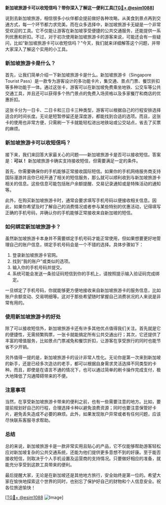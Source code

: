 **新加坡旅游卡可以收短信吗？带你深入了解这一便利工具[[TG💪+ @esim1088](https://t.me/s/esim1088)]**

说到去新加坡旅游，相信很多小伙伴都会提前做好各种攻略，从美食到景点再到交通方式，每一个环节都力求完美。而在众多选择中，新加坡旅游卡无疑是一个非常受欢迎的工具。它不仅能让游客在新加坡享受便捷的公共交通服务，还能提供一系列优惠和折扣。不过，对于初次使用新加坡旅游卡的游客来说，可能还会有一些疑问，比如“新加坡旅游卡可以收短信吗？”今天，我们就来详细解答这个问题，并带大家深入了解这个实用的小工具。

### 新加坡旅游卡是什么？

首先，让我们简单介绍一下新加坡旅游卡是什么。新加坡旅游卡（Singapore Tourist Pass）是一款专为游客设计的多功能卡片，集交通、景点门票、餐饮折扣等多种功能于一体。通过这张卡，游客可以在新加坡免费乘坐地铁、公交车等公共交通工具，并且还可以获得多个热门景点的免费入场资格以及多家餐厅和商店的优惠折扣。

这张卡分为一日卡、二日卡和三日卡三种类型，游客可以根据自己的行程安排选择适合的时间长度。无论是短暂停留还是深度游，都能找到合适的选项。而且，这张卡的使用也非常方便，只需刷一下卡就能轻松进出地铁站或公交站点，省去了买票的麻烦。

### 新加坡旅游卡可以收短信吗？

接下来，我们来回答大家最关心的问题——新加坡旅游卡是否可以接收短信。答案是：**可以！** 新加坡旅游卡确实支持接收短信，但需要满足一定的条件。

首先，你需要确保你的手机能够正常接收国际短信。如果你的手机网络服务商支持国际漫游并且你已经开通了相关的短信服务，那么就可以顺利收到与新加坡旅游卡相关的信息。这些信息可能包括账户余额提醒、交易记录通知或是特殊活动的通知等。

此外，在购买新加坡旅游卡时，通常会要求填写手机号码以便接收相关信息。因此，如果你希望及时了解自己的消费情况或者参与某些特别的优惠活动，记得填写正确的手机号码，并确认你的手机能够正常接收来自新加坡的短信。

### 如何绑定新加坡旅游卡？

虽然新加坡旅游卡本身并不需要绑定手机号码才能正常使用，但如果想要更好地管理自己的账户信息，绑定手机号码会是一个不错的选择。具体步骤如下：

1. 登录新加坡旅游卡官网。
2. 找到“我的账户”或类似的选项。
3. 输入你的手机号码并提交。
4. 系统可能会发送一条验证码短信到你的手机上，请按照提示输入验证码完成绑定。

一旦绑定了手机号码，你就能够更方便地接收来自新加坡旅游卡的服务信息，比如账户余额变动、交易明细等。这对于那些希望随时掌握自己消费状况的人来说是非常有用的。

### 使用新加坡旅游卡的好处

除了可以接收短信外，新加坡旅游卡还有许多其他优点值得我们关注。首先就是它的便捷性，无需频繁购票，一张卡就能搞定所有公共交通出行；其次，它还提供了丰富的增值服务，比如景点门票减免和餐饮折扣，让游客在享受旅行的同时也能节省不少开销。

另外值得一提的是，新加坡旅游卡的设计非常人性化。无论你是第一次来到新加坡的新手，还是已经多次造访的老手，都可以根据自身需求灵活选择不同类型的卡种。而且，即使是在语言不通的情况下，也可以通过简单的刷卡操作完成支付，极大地降低了沟通障碍带来的不便。

### 注意事项

当然，在享受新加坡旅游卡带来的便利之前，也有一些需要注意的地方。比如，要提前规划好自己的行程，合理选择卡种以避免浪费资源；同时也要注意保管好卡片，避免丢失造成不必要的麻烦。此外，如果发现账户异常或者有任何问题，应该尽快联系客服寻求帮助。

### 总结

总的来说，新加坡旅游卡是一款非常实用且贴心的产品，它不仅能够帮助游客轻松应对新加坡复杂的公共交通系统，还能为他们提供更多意想不到的好康。至于能否接收短信，则取决于个人手机设置及运营商的支持情况。只要做好相应的准备，就能充分享受到这款工具带来的便利。

最后提醒大家，无论是在新加坡还是其他地方旅行，安全始终是第一位的。希望大家在愉快地探索这个世界的同时，也别忘了保护好自己的财物和个人信息安全。祝各位旅途愉快！

[[TG💪+ @esim1088](https://t.me/s/esim1088) ![Image](https://i.postimg.cc/4NQfJmqS/Snipaste-2025-05-13-00-14-12.png)]